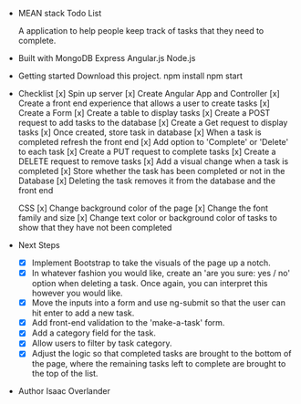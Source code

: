 - MEAN stack Todo List

  A application to help people keep track of tasks that they need to complete.

- Built with
    MongoDB
    Express
    Angular.js
    Node.js

- Getting started
    Download this project.
    npm install
    npm start

- Checklist
    [x] Spin up server
    [x] Create Angular App and Controller
    [x] Create a front end experience that allows a user to create tasks
        [x] Create a Form
        [x] Create a table to display tasks
        [x] Create a POST request to add tasks to the database
        [x] Create a Get request to display tasks
    [x] Once created, store task in database
    [x] When a task is completed refresh the front end
    [x] Add option to 'Complete' or 'Delete' to each task
        [x] Create a PUT request to complete tasks
        [x] Create a DELETE request to remove tasks
    [x] Add a visual change when a task is completed
    [x] Store whether the task has been completed or not in the Database
    [x] Deleting the task removes it from the database and the front end

    CSS
    [x] Change background color of the page
    [x] Change the font family and size
    [x] Change text color or background color of tasks to show that they have not been completed

- Next Steps
    - [x] Implement Bootstrap to take the visuals of the page up a notch.
    - [x] In whatever fashion you would like, create an 'are you sure: yes / no' option when   deleting a task. Once again, you can interpret this however you would like.
    - [x] Move the inputs into a form and use ng-submit so that the user can hit enter to add a new task.
    - [x] Add front-end validation to the 'make-a-task' form.
    - [x] Add a category field for the task.
    - [x] Allow users to filter by task category.
    - [x] Adjust the logic so that completed tasks are brought to the bottom of the page, where the remaining tasks left to complete are brought to the top of the list.

- Author
    Isaac Overlander